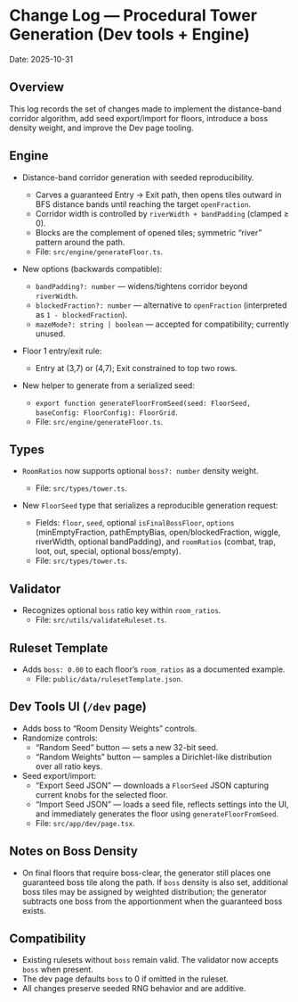 # Change Log — Procedural Tower Generation (Dev tools + Engine)

Date: 2025-10-31

## Overview

This log records the set of changes made to implement the distance-band corridor algorithm, add seed export/import for floors, introduce a boss density weight, and improve the Dev page tooling.

## Engine

- Distance-band corridor generation with seeded reproducibility.
  - Carves a guaranteed Entry → Exit path, then opens tiles outward in BFS distance bands until reaching the target `openFraction`.
  - Corridor width is controlled by `riverWidth + bandPadding` (clamped ≥ 0).
  - Blocks are the complement of opened tiles; symmetric “river” pattern around the path.
  - File: `src/engine/generateFloor.ts`.

- New options (backwards compatible):
  - `bandPadding?: number` — widens/tightens corridor beyond `riverWidth`.
  - `blockedFraction?: number` — alternative to `openFraction` (interpreted as `1 - blockedFraction`).
  - `mazeMode?: string | boolean` — accepted for compatibility; currently unused.

- Floor 1 entry/exit rule:
  - Entry at (3,7) or (4,7); Exit constrained to top two rows.

- New helper to generate from a serialized seed:
  - `export function generateFloorFromSeed(seed: FloorSeed, baseConfig: FloorConfig): FloorGrid`.
  - File: `src/engine/generateFloor.ts`.

## Types

- `RoomRatios` now supports optional `boss?: number` density weight.
  - File: `src/types/tower.ts`.

- New `FloorSeed` type that serializes a reproducible generation request:
  - Fields: `floor`, `seed`, optional `isFinalBossFloor`, `options` (minEmptyFraction, pathEmptyBias, open/blockedFraction, wiggle, riverWidth, optional bandPadding), and `roomRatios` (combat, trap, loot, out, special, optional boss/empty).
  - File: `src/types/tower.ts`.

## Validator

- Recognizes optional `boss` ratio key within `room_ratios`.
  - File: `src/utils/validateRuleset.ts`.

## Ruleset Template

- Adds `boss: 0.00` to each floor’s `room_ratios` as a documented example.
  - File: `public/data/rulesetTemplate.json`.

## Dev Tools UI (`/dev` page)

- Adds boss to “Room Density Weights” controls.
- Randomize controls:
  - “Random Seed” button — sets a new 32-bit seed.
  - “Random Weights” button — samples a Dirichlet-like distribution over all ratio keys.
- Seed export/import:
  - “Export Seed JSON” — downloads a `FloorSeed` JSON capturing current knobs for the selected floor.
  - “Import Seed JSON” — loads a seed file, reflects settings into the UI, and immediately generates the floor using `generateFloorFromSeed`.
  - File: `src/app/dev/page.tsx`.

## Notes on Boss Density

- On final floors that require boss-clear, the generator still places one guaranteed boss tile along the path. If `boss` density is also set, additional boss tiles may be assigned by weighted distribution; the generator subtracts one boss from the apportionment when the guaranteed boss exists.

## Compatibility

- Existing rulesets without `boss` remain valid. The validator now accepts `boss` when present.
- The dev page defaults `boss` to 0 if omitted in the ruleset.
- All changes preserve seeded RNG behavior and are additive.

